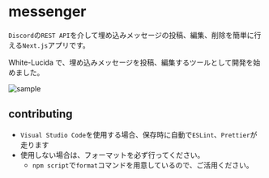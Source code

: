 # messenger

`Discord`の`REST API`を介して埋め込みメッセージの投稿、編集、削除を簡単に行える`Next.js`アプリです。

White-Lucida で、埋め込みメッセージを投稿、編集するツールとして開発を始めました。

![sample](https://webhook.wh-lucida.net/screen_shot.png)

## contributing

- `Visual Studio Code`を使用する場合、保存時に自動で`ESLint`、`Prettier`が走ります
- 使用しない場合は、フォーマットを必ず行ってください。
  - `npm script`で`format`コマンドを用意しているので、ご活用ください。
